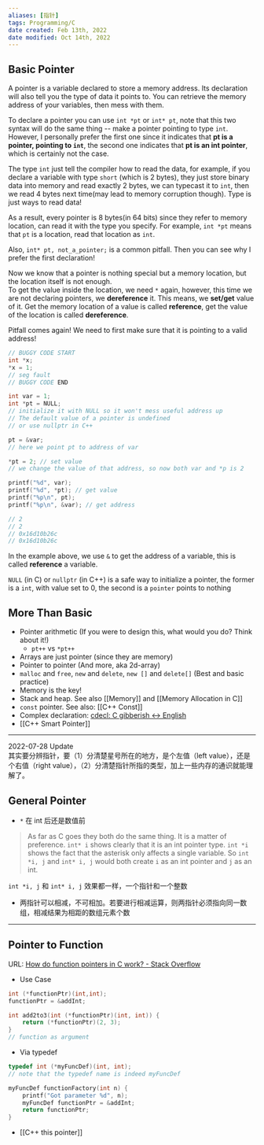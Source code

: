 ```yaml
---
aliases: [指针]
tags: Programming/C 
date created: Feb 13th, 2022
date modified: Oct 14th, 2022
---
```

## Basic Pointer
A pointer is a variable declared to store a memory address. Its declaration will also tell you the type of data it points to. You can retrieve the memory address of your variables, then mess with them.

To declare a pointer you can use `int *pt` or `int* pt`, note that this two syntax will do the same thing -- make a pointer pointing to type `int`. However, I personally prefer the first one since it indicates that **pt is a pointer, pointing to `int`**, the second one indicates that **pt is an int pointer**, which is certainly not the case.

The type `int` just tell the compiler how to read the data, for example, if you declare a variable with type `short` (which is 2 bytes), they just store binary data into memory and read exactly 2 bytes, we can typecast it to `int`, then we read 4 bytes next time(may lead to memory corruption though). Type is just ways to read data!

As a result, every pointer is 8 bytes(in 64 bits) since they refer to memory location, can read it with the type you specify. For example, `int *pt` means that `pt` is a location, read that location as `int`.

Also, `int* pt, not_a_pointer;` is a common pitfall. Then you can see why I prefer the first declaration!

Now we know that a pointer is nothing special but a memory location, but the location itself is not enough.  
To get the value inside the location, we need `*` again, however, this time we are not declaring pointers, we **dereference** it. This means, we **set/get** value of it.
Get the memory location of a value is called **reference**, get the value of the location is called **dereference**.

Pitfall comes again! We need to first make sure that it is pointing to a valid address!

```c
// BUGGY CODE START
int *x;
*x = 1;
// seg fault
// BUGGY CODE END

int var = 1;
int *pt = NULL; 
// initialize it with NULL so it won't mess useful address up
// The default value of a pointer is undefined
// or use nullptr in C++

pt = &var;
// here we point pt to address of var

*pt = 2; // set value
// we change the value of that address, so now both var and *p is 2

printf("%d", var);
printf("%d", *pt); // get value
printf("%p\n", pt);
printf("%p\n", &var); // get address

// 2
// 2
// 0x16d10b26c
// 0x16d10b26c
```

In the example above, we use `&` to get the address of a variable, this is called **reference** a variable.  

`NULL` (in C) or `nullptr` (in C++) is a safe way to initialize a pointer, the former is a `int`, with value set to 0, the second is a `pointer` points to nothing

## More Than Basic
- Pointer arithmetic (If you were to design this, what would you do? Think about it!)
	- `pt++` vs `*pt++`
- Arrays are just pointer (since they are memory)
- Pointer to pointer (And more, aka 2d-array)
- `malloc` and `free`, `new` and `delete`, `new []` and `delete[]` (Best and basic practice)
- Memory is the key!
- Stack and heap. See also [[Memory]] and [[Memory Allocation in C]]
- `const` pointer. See also: [[C++ Const]]
- Complex declaration: [cdecl: C gibberish ↔ English](https://cdecl.org/)
- [[C++ Smart Pointer]]

___

2022-07-28 Update  
其实要分辨指针，要（1）分清楚星号所在的地方，是个左值（left value），还是个右值（right value），（2）分清楚指针所指的类型，加上一些内存的通识就能理解了。

## General Pointer
- `*` 在 int 后还是数值前
> As far as C goes they both do the same thing. It is a matter of preference. `int* i` shows clearly that it is an int pointer type. `int *i` shows the fact that the asterisk only affects a single variable. So `int *i, j` and `int* i, j` would both create `i` as an int pointer and `j` as an int.

`int *i, j` 和 `int* i, j` 效果都一样，一个指针和一个整数

- 两指针可以相减，不可相加。若要进行相减运算，则两指针必须指向同一数组，相减结果为相距的数组元素个数
___

## Pointer to Function
URL: [How do function pointers in C work? - Stack Overflow](https://stackoverflow.com/questions/840501/how-do-function-pointers-in-c-work)
- Use Case

```c
int (*functionPtr)(int,int);
functionPtr = &addInt;

int add2to3(int (*functionPtr)(int, int)) {
    return (*functionPtr)(2, 3);
}
// function as argument
```

- Via typedef

```c
typedef int (*myFuncDef)(int, int);
// note that the typedef name is indeed myFuncDef

myFuncDef functionFactory(int n) {
    printf("Got parameter %d", n);
    myFuncDef functionPtr = &addInt;
    return functionPtr;
}
```

- [[C++ this pointer]]